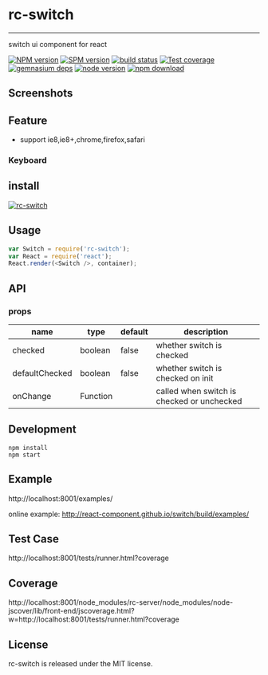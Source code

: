 # rc-switch
---

switch ui component for react

[![NPM version][npm-image]][npm-url]
[![SPM version](http://spmjs.io/badge/rc-switch)](http://spmjs.io/package/rc-switch)
[![build status][travis-image]][travis-url]
[![Test coverage][coveralls-image]][coveralls-url]
[![gemnasium deps][gemnasium-image]][gemnasium-url]
[![node version][node-image]][node-url]
[![npm download][download-image]][download-url]

[npm-image]: http://img.shields.io/npm/v/rc-switch.svg?style=flat-square
[npm-url]: http://npmjs.org/package/rc-switch
[travis-image]: https://img.shields.io/travis/react-component/switch.svg?style=flat-square
[travis-url]: https://travis-ci.org/react-component/switch
[coveralls-image]: https://img.shields.io/coveralls/react-component/switch.svg?style=flat-square
[coveralls-url]: https://coveralls.io/r/react-component/switch?branch=master
[gemnasium-image]: http://img.shields.io/gemnasium/react-component/switch.svg?style=flat-square
[gemnasium-url]: https://gemnasium.com/react-component/switch
[node-image]: https://img.shields.io/badge/node.js-%3E=_0.10-green.svg?style=flat-square
[node-url]: http://nodejs.org/download/
[download-image]: https://img.shields.io/npm/dm/rc-switch.svg?style=flat-square
[download-url]: https://npmjs.org/package/rc-switch

## Screenshots


## Feature

* support ie8,ie8+,chrome,firefox,safari

### Keyboard


## install

[![rc-switch](https://nodei.co/npm/rc-switch.png)](https://npmjs.org/package/rc-switch)

## Usage

```js
var Switch = require('rc-switch');
var React = require('react');
React.render(<Switch />, container);
```

## API

### props

<table class="table table-bordered table-striped">
    <thead>
    <tr>
        <th style="width: 100px;">name</th>
        <th style="width: 50px;">type</th>
        <th style="width: 50px;">default</th>
        <th>description</th>
    </tr>
    </thead>
    <tbody>
        <tr>
          <td>checked</td>
          <td>boolean</td>
          <td>false</td>
          <td>whether switch is checked</td>
        </tr>
        <tr>
          <td>defaultChecked</td>
          <td>boolean</td>
          <td>false</td>
          <td>whether switch is checked on init</td>
        <tr>
          <td>onChange</td>
          <td>Function</td>
          <td></td>
          <td>called when switch is checked or unchecked</td>
        </tr>
    </tbody>
</table>

## Development

```
npm install
npm start
```

## Example

http://localhost:8001/examples/

online example: http://react-component.github.io/switch/build/examples/

## Test Case

http://localhost:8001/tests/runner.html?coverage

## Coverage

http://localhost:8001/node_modules/rc-server/node_modules/node-jscover/lib/front-end/jscoverage.html?w=http://localhost:8001/tests/runner.html?coverage

## License

rc-switch is released under the MIT license.
